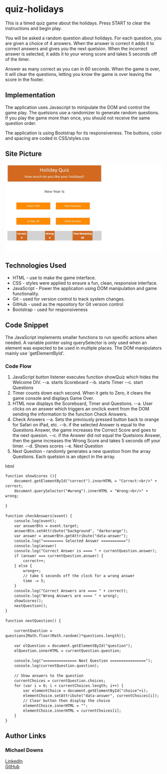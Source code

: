# quiz-holidays
This is a timed quiz game about the holidays.  Press START to clear the instructions and begin play.

You will be asked a random question about holidays.
For each question, you are given a choice of 4 answers. When the answer is correct it adds it to correct answers and gives you the next quetsion.  When the incorrect answer is selected, it adds it to your wrong score and takes 5 seconds off of the timer.

Answer as many correct as you can in 60 seconds.
When the game is over, it will clear the questions, letting you know the game is over leaving the score in the footer.

## Implementation
The application uses Javascript to minipulate the DOM and control the game play.
The quetsions use a randomizer to generate random questions.  If you play the game more than once, you should not receive the same question order.



The application is using Bootstrap for its responsiveness.  The buttons, color and spacing are coded in CSS/styles.css

## Site Picture

![Site](assets/images/screen-shot.jpg)


## Technologies Used
- HTML - use to make the game interface.
- CSS - styles were applied to ensure a fun, clean, responsive interface.
- JavaScript - Power the application using DOM manipulation and game functionality.
- Git - used for version control to track system changes.
- GitHub - used as the repository for Git version control
- Bootstrap - used for responsiveness

## Code Snippet
The JavaScript implements smaller functions to run specific actions when needed. A variable pointer using querySelector is only used when an element was expected to be used in multiple places.  The DOM manipulators mainly use 'getElementById'.

### Code Flow
1. JavaScript button listener executes function showQuiz which hides the Welcome DIV.
    --a. starts Scoreboard
    --b. starts Timer
    --c. start Questions
2. Timer counts down each second.  When it gets to Zero, it clears the game console and displays Game Over.
3. HTML now displays the Scoreboard, Timer and Questions.
    --a. User clicks on an answer which triggers an onclick event from the DOM sending the information to the function Check Answers.
4. Check Answers 
    --a. Sets the previously pressed button back to orange for Safari on iPad, etc.
    --b. if the selected Answer is equal to the Questions Answer, the game increases the Correct Score and goes to the next quesion.
    --c. if the Answer did not equal the Quetsions Answer, then the game increases the Wrong Score and takes 5 seconds off your timer.
    --d. Shows scores
    --e. Next Question
5. Next Question - randomly generates a new question from the array Questions. Each quetsion is an object in the array.

html
```
function showScores (){
    document.getElementById("correct").innerHTML = "Correct:<br/>" + correct;
    document.querySelector("#wrong").innerHTML = "Wrong:<br/>" + wrong;

}

function checkAnswers(event) {
    console.log(event);
    var answerBtn = event.target;
    answerBtn.setAttribute("background", "darkorange");
    var answer = answerBtn.getAttribute("data-answer");
    console.log("========= Selected Answer ===========")
    console.log(answer)
    console.log("Correct Answer is ==== " + currentQuestion.answer);
    if (answer === currentQuestion.answer) {
        correct++;
    } else {
        wrong++;
        // take 5 seconds off the clock for a wrong answer
        time -= 5;
    }
    console.log("Correct Answers are ==== " + correct);
    console.log("Wrong Answers are ==== " + wrong);
    showScores();
    nextQuestion();
}

function nextQuestion() {

    currentQuestion = questions[Math.floor(Math.random()*questions.length)];

    var elQuestion = document.getElementById("question");
    elQuestion.innerHTML = currentQuestion.question;

    console.log("=============== Next Question ================");
    console.log(currentQuestion.question);

    // Show answers to the question
    currentChoices = currentQuestion.choices;
    for (var i = 0; i < currentChoices.length; i++) {
        var elementChoice = document.getElementById("choice"+i);
        elementChoice.setAttribute("data-answer", currentChoices[i]);
        // Clear button then display the choice
        elementChoice.innerHTML = "";
        elementChoice.innerHTML = currentChoices[i];
    }
}
```

## Author Links
### Michael Downs
[LinkedIn](http://www.linkedin.com/in/michaeldownssj)  
[GitHub](https://chindowns.github.io/) 